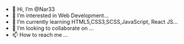 - 👋 Hi, I’m @Nar33
- 👀 I’m interested in Web Development...
- 🌱 I’m currently learning HTML5,CSS3,SCSS,JavaScript, React JS...
- 💞️ I’m looking to collaborate on ...
- 📫 How to reach me ...

<!---
Nar33/Nar33 is a ✨ special ✨ repository because its `README.md` (this file) appears on your GitHub profile.
You can click the Preview link to take a look at your changes.
--->
